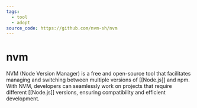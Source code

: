 ```yaml
---
tags:
  - tool
  - adopt
source_code: https://github.com/nvm-sh/nvm
---
```

# nvm

NVM (Node Version Manager) is a free and open-source tool that facilitates managing and switching between multiple versions of [[Node.js]] and npm. With NVM, developers can seamlessly work on projects that require different [[Node.js]] versions, ensuring compatibility and efficient development.